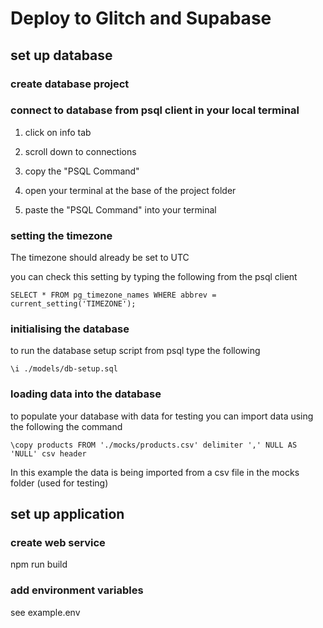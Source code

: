 # Deploy to Glitch and Supabase

## set up database

### create database project


### connect to database from psql client in your local terminal

1. click on info tab

2. scroll down to connections

3. copy the "PSQL Command"

4. open your terminal at the base of the project folder

5. paste the "PSQL Command" into your terminal 


### setting the timezone 

The timezone should already be set to UTC

you can check this setting by typing the following from the psql client

```
SELECT * FROM pg_timezone_names WHERE abbrev = current_setting('TIMEZONE');
```

### initialising the database

to run the database setup script from psql type the following

```
\i ./models/db-setup.sql 
```

### loading data into the database

to populate your database with data for testing you can import data using the following the command

```
\copy products FROM './mocks/products.csv' delimiter ',' NULL AS 'NULL' csv header
```

In this example the data is being imported from a csv file in the mocks folder (used for testing)


## set up application

### create web service

npm run build

### add environment variables

see example.env
